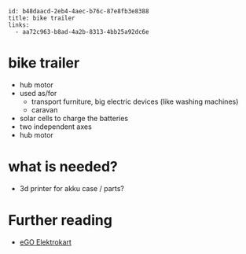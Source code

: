 ```
id: b48daacd-2eb4-4aec-b76c-87e8fb3e8388
title: bike trailer
links:
  - aa72c963-b8ad-4a2b-8313-4bb25a92dc6e
```

# bike trailer

* hub motor
* used as/for
  * transport furniture, big electric devices (like washing machines)
  * caravan
* solar cells to charge the batteries
* two independent axes
* hub motor

# what is needed?

* 3d printer for akku case / parts?

# Further reading

* [eGO Elektrokart][1]

[1]: https://bereadyto.de/elektromobilitat/ego-elektrokart/
